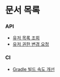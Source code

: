 # 문서 목록

### API

- [유저 목록 조회](api/get-user.adoc)
- [유저 권한 변경 요청](api/put-user-role.adoc)

### CI

- [Gradle 빌드 속도 개선](ci/Gradle_빌드_속도_개선.md)
